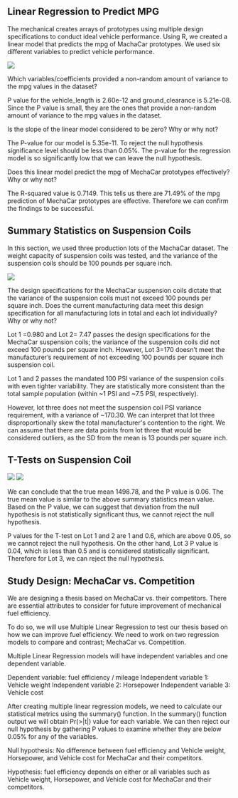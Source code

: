 ## Linear Regression to Predict MPG

The mechanical creates arrays of prototypes using multiple design specifications to conduct ideal vehicle performance. Using R, we created a linear model that predicts the mpg of MachaCar prototypes. We used six different variables to predict vehicle performance. 

![](https://github.com/smzd/MechaCar_Statistical_Analysis/blob/main/Resources/Deliverable1.png)

Which variables/coefficients provided a non-random amount of variance to the mpg values in the dataset?

P value for the vehicle_length  is 2.60e-12 and ground_clearance  is 5.21e-08. Since the P value is small, they are the ones that provide a non-random amount of variance to the mpg values in the dataset.

Is the slope of the linear model considered to be zero? Why or why not?

The P-value for our model is 5.35e-11. To reject the null hypothesis significance level should be less than 0.05%. The p-value for the regression model is so significantly low that we can leave the null hypothesis.

Does this linear model predict the mpg of MechaCar prototypes effectively? Why or why not? 

The R-squared value is  0.7149. This tells us there are 71.49% of the mpg prediction of MechaCar prototypes are effective. Therefore we can confirm the findings to be successful. 

## Summary Statistics on Suspension Coils

In this section, we used three production lots of the MachaCar dataset. The weight capacity of suspension coils was tested, and the variance of the suspension coils should be 100 pounds per square inch.

![](https://github.com/smzd/MechaCar_Statistical_Analysis/blob/main/Resources/Deliverable2.png)

The design specifications for the MechaCar suspension coils dictate that the variance of the suspension coils must not exceed 100 pounds per square inch. Does the current manufacturing data meet this design specification for all manufacturing lots in total and each lot individually? Why or why not?

Lot 1 =0.980 and Lot 2= 7.47  passes the design specifications for the MechaCar suspension coils; the variance of the suspension coils did not exceed 100 pounds per square inch. However, Lot 3=170 doesn’t meet the manufacturer’s requirement of not exceeding 100 pounds per square inch suspension coil. 

Lot 1 and 2 passes the mandated 100 PSI variance of the suspension coils with even tighter variability. They are statistically more consistent than the total sample population (within ~1 PSI and ~7.5 PSI, respectively).

However, lot three does not meet the suspension coil PSI variance requirement, with a variance of ~170.30. We can interpret that lot three disproportionally skew the total manufacturer's contention to the right. We can assume that there are data points from lot three that would be considered outliers, as the SD from the mean is 13 pounds per square inch.

## T-Tests on Suspension Coil

![](https://github.com/smzd/MechaCar_Statistical_Analysis/blob/main/Resources/Deliverable3.1.png)
![](https://github.com/smzd/MechaCar_Statistical_Analysis/blob/main/Resources/Deliverable3.2.png)

We can conclude that the true mean 1498.78, and the P value is 0.06. The true mean value is similar to the above summary statistics mean value. Based on the P value, we can suggest that deviation from the null hypothesis is not statistically significant thus, we cannot reject the null hypothesis. 

P values for the T-test on Lot 1 and 2 are 1 and 0.6, which are above 0.05, so we cannot reject the null hypothesis. On the other hand, Lot 3 P value is 0.04, which is less than 0.5 and is considered statistically significant. Therefore for Lot 3, we can reject the null hypothesis. 

## Study Design: MechaCar vs. Competition

We are designing a thesis based on MechaCar vs. their competitors. There are essential attributes to consider for future improvement of mechanical fuel efficiency. 

To do so, we will use Multiple Linear Regression to test our thesis based on how we can improve fuel efficiency. We need to work on two regression models to compare and contrast; MechaCar vs. Competition. 

Multiple Linear Regression models will have independent variables and one dependent variable.

Dependent variable: fuel efficiency / mileage
Independent variable 1: Vehicle weight 
Independent variable 2: Horsepower
Independent variable 3: Vehicle cost

After creating multiple linear regression models, we need to calculate our statistical metrics using the summary() function. In the summary() function output we will obtain Pr(>|t|) value for each variable. We can then reject our null hypothesis by gathering P values to examine whether they are below 0.05% for any of the variables. 

Null hypothesis: No difference between fuel efficiency and Vehicle weight, Horsepower, and Vehicle cost for MechaCar and their competitors.

Hypothesis: fuel efficiency depends on either or all variables such as Vehicle weight, Horsepower, and Vehicle cost for MechaCar and their competitors.

